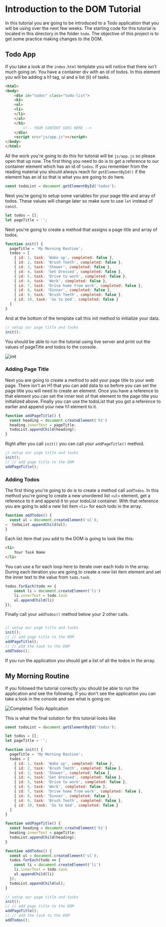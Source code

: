 # Introduction to the DOM Tutorial

In this tutorial you are going to be introduced to a Todo application that you will be using over the next few weeks. The starting code for this tutorial is located in this directory in the folder `todo`. The objective of this project is to get some practice making changes to the DOM. 

## Todo App

If you take a look at the `index.html` template you will notice that there isn't much going on. You have a container div with an id of todos. In this element you will be adding a h1 tag, ul and a list (li) of tasks. 

```html
<html>
<body>
    <div id="todos" class="todo-list">
    <h1> 
    <ul>
    <li>
    </li>
    </ul> 
    </h1>
        <!-- YOUR CONTENT GOES HERE -->
    </div>
    <script src="js/app.js"></script>
</body>
</html>
```

All the work you're going to do this for tutorial will be `js/app.js` so please open that up now. The first thing you need to do is to get a reference to our container element which has an id of `todos`. If you remember from the reading material you should always reach for `getElementById()` if the element has an id so that is what you are going to do here.

```js
const todoList = document.getElementById('todos');
```

Next you're going to setup some variables for your page title and array of todos. These values will change later so make sure to use `let` instead of `const`.

```js
let todos = [];
let pageTitle = '';
```

Next you're going to create a method that assigns a page title and array of todos. 

```js
function init() {
  pageTitle = 'My Morning Routine';
  todos = [
    { id: 1, task: 'Wake up', completed: false },
    { id: 2, task: 'Brush Teeth', completed: false },
    { id: 3, task: 'Shower', completed: false },
    { id: 4, task: 'Get Dressed', completed: false },
    { id: 5, task: 'Drive to work', completed: false },
    { id: 6, task: 'Work', completed: false },
    { id: 7, task: 'Drive home from work', completed: false },
    { id: 8, task: 'Dinner', completed: false },
    { id: 9, task: 'Brush Teeth', completed: false },
    { id: 10, task: 'Go to bed', completed: false }
  ]
}
```

And at the bottom of the template call this init method to initialize your data. 

```js
// setup our page title and tasks
init();
```

You should be able to run the tutorial using live server and print out the values of pageTitle and todos to the console.

![init](img/init-console.png)

### Adding Page Title

Next you are going to create a method to add your page title to your web page. There isn't an H1 that you can add data to so before you can set the page title you will need to create an element. Once you have a reference to that element you can set the inner text of that element to the page title you initialized above. Finally you can use the todoList that you got a reference to earlier and append your new h1 element to it. 

```js
function addPageTitle() {
  const heading = document.createElement('h1')
  heading.innerText = pageTitle;
  todoList.appendChild(heading);
}
```

Right after you call `init()` you can call your `addPageTitle()` method. 

```js
// setup our page title and tasks
init();
// // add page title to the DOM
addPageTitle();
```

### Adding Todos

The first thing you're going to do is to create a method call `addTodos`. In this method you're going to create a new unordered list `<ul>` element, get a reference to it and append it to your todoList container. With that reference you are going to add a new list item `<li>` for each todo in the array. 

```js
function addTodos() {
  const ul = document.createElement('ul');
=  todoList.appendChild(ul);
}
```

Each list item that you add to the DOM is going to look like this: 

``` html
<li>
    Your Task Name
</li>
```

You can use a for each loop here to iterate over each todo in the array. During each iteration you are going to create a new list item element and set the inner text to the value from `todo.task`.

```js
todos.forEach(todo => {
    const li = document.createElement('li')
    li.innerText = todo.task
    ul.appendChild(li)
});
```

Finally call your `addTodos()` method below your 2 other calls. 

```js

// setup our page title and tasks
init();
// // add page title to the DOM
addPageTitle();
// // add the task to the DOM
addTodos();
```

If you run the application you should get a list of all the todos in the array.

## My Morning Routine

If you followed the tutorial correctly you should be able to run the application and see the following. If you don't see the application you can take a look in the console and see what is going on.


![Completed Todo Application](img/todo-completed.png)

This is what the final solution for this tutorial looks like

```js
const todoList = document.getElementById('todos');

let todos = [];
let pageTitle = '';

function init() {
  pageTitle = 'My Morning Routine';
  todos = [
    { id: 1, task: 'Wake up', completed: false },
    { id: 2, task: 'Brush Teeth', completed: false },
    { id: 3, task: 'Shower', completed: false },
    { id: 4, task: 'Get Dressed', completed: false },
    { id: 5, task: 'Drive to work', completed: false },
    { id: 6, task: 'Work', completed: false },
    { id: 7, task: 'Drive home from work', completed: false },
    { id: 8, task: 'Dinner', completed: false },
    { id: 9, task: 'Brush Teeth', completed: false },
    { id: 10, task: 'Go to bed', completed: false }
  ]
}

function addPageTitle() {
  const heading = document.createElement('h1')
  heading.innerText = pageTitle;
  todoList.appendChild(heading);
}

function addTodos() {
  const ul = document.createElement('ul');
  todos.forEach(todo => {
    const li = document.createElement('li')
    li.innerText = todo.task
    ul.appendChild(li)
  });
  todoList.appendChild(ul);
}

// setup our page title and tasks
init();
// // add page title to the DOM
addPageTitle();
// // add the task to the DOM
addTodos();

```

